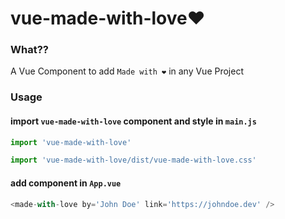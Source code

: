 # vue-made-with-love❤️

### What??
A Vue Component to add ```Made with ❤️``` in any Vue Project

### Usage
#### import ```vue-made-with-love``` component and style in ```main.js```
```js
import 'vue-made-with-love'

import 'vue-made-with-love/dist/vue-made-with-love.css'
```

#### add component in ```App.vue```
```js
<made-with-love by='John Doe' link='https://johndoe.dev' />
```
